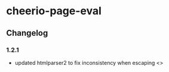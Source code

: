 # cheerio-page-eval

## Changelog

### 1.2.1

- updated htmlparser2 to fix inconsistency when escaping <>